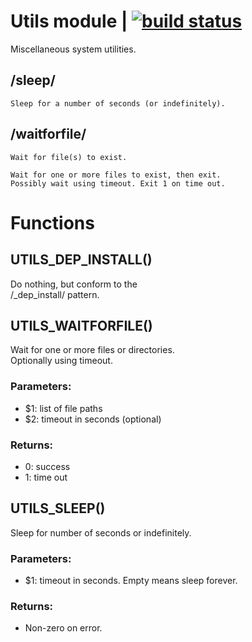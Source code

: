 # Utils module | [![build status](https://gitlab.com/space-sh/utils/badges/master/pipeline.svg)](https://gitlab.com/space-sh/utils/commits/master)

Miscellaneous system utilities.



## /sleep/
	Sleep for a number of seconds (or indefinitely).


## /waitforfile/
	Wait for file(s) to exist.

	Wait for one or more files to exist, then exit.
	Possibly wait using timeout. Exit 1 on time out.
	


# Functions 

## UTILS\_DEP\_INSTALL()  
  
  
  
Do nothing, but conform to the  
/\_dep\_install/ pattern.  
  
  
  
## UTILS\_WAITFORFILE()  
  
  
  
Wait for one or more files or directories.  
Optionally using timeout.  
  
### Parameters:  
- $1: list of file paths  
- $2: timeout in seconds (optional)  
  
### Returns:  
- 0: success  
- 1: time out  
  
  
  
## UTILS\_SLEEP()  
  
  
  
Sleep for number of seconds or indefinitely.  
  
### Parameters:  
- $1: timeout in seconds. Empty means sleep forever.  
  
### Returns:  
- Non-zero on error.  
  
  
  
